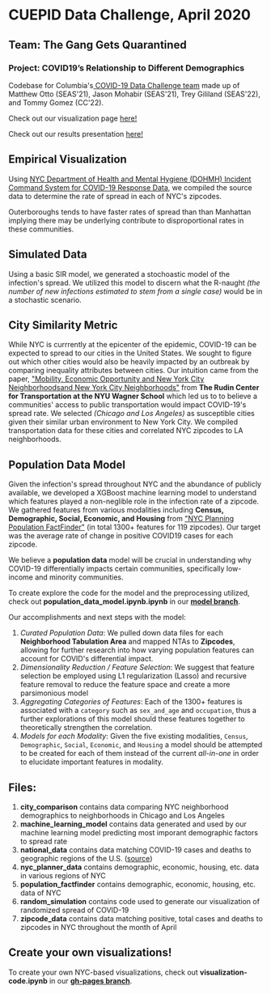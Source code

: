 # CUEPID Data Challenge, April 2020
## Team: The Gang Gets Quarantined
### Project: COVID19’s Relationship to Different Demographics
Codebase for Columbia's[ COVID-19 Data Challenge team](https://datascience.columbia.edu/dsis-center-health-analytics-launches-covid-19-data-challenge " COVID-19 Data Challenge team") made up of Matthew Otto (SEAS'21), Jason Mohabir (SEAS'21), Trey Gililand (SEAS'22), and Tommy Gomez (CC'22).

Check out our visualization page [here!](https://mattmotto.github.io/COVID19DataChallenge/)

Check out our results presentation [here!](https://drive.google.com/file/d/17VLfUkkGQxszKJHhVe05uqlDDwnBc5-c/view?usp=sharing)

## Empirical Visualization
Using [NYC Department of Health and Mental Hygiene (DOHMH) Incident Command System for COVID-19 Response Data](https://github.com/nychealth/coronavirus-data), we compiled the source data to determine the rate of spread in each of NYC's zipcodes. 

Outerboroughs tends to have faster rates of spread than than Manhattan implying there may be underlying contribute to disproportional rates in these communities.

## Simulated Data
Using a basic SIR model, we generated a stochoastic model of the infection's spread. We utilized this model to discern what the R-naught *(the number of new infections estimated to stem from a single case)* would be in a stochastic scenario. 

## City Similarity Metric
While NYC is currrently at the epicenter of the epidemic, COVID-19 can be expected to spread to our cities in the United States. We sought to figure out which other cities would also be heavily impacted by an outbreak by comparing inequality attributes between cities. Our intuition came from the paper, ["Mobility, Economic Opportunity and New York City Neighborhoodsand New York City Neighborhoods"](https://wagner.nyu.edu/files/faculty/publications/JobAccessNov2015.pdf) from **The Rudin Center for Transportation at the NYU Wagner School** which led us to to believe a communities' access to public transportation would impact COVID-19's spread rate. We selected *(Chicago and Los Angeles)* as susceptible cities given their similar urban environment to New York City. We compiled transportation data for these cities and correlated NYC zipcodes to LA neighborhoods. 

## Population Data Model
Given the infection's spread throughout NYC and the abundance of publicly available, we developed a XGBoost machine learning model to understand which features played a non-neglible role in the infection rate of a zipcode. We gathered features from various modalities including **Census, Demographic, Social, Economic, and Housing** from ["NYC Planning Population FactFinder"](https://github.com/NYCPlanning/labs-factfinder) (in total 1300+ features for 119 zipcodes). Our target was the average rate of change in positive COVID19 cases for each zipcode.

We believe a **population data** model will be crucial in understanding why COVID-19 differentially impacts certain communities, specifically low-income and minority communities. 

To create explore the code for the model and the preprocessing utilized, check out **population_data_model.ipynb.ipynb** in our [**model branch**](https://github.com/mattmotto/COVID19DataChallenge/tree/model). 

Our accomplishments and next steps with the model:

 1. *Curated Population Data*: We pulled down data files for each **Neighborhood Tabulation Area** and mapped NTAs to **Zipcodes**, allowing for further research into how varying population features can account for COVID's differential impact. 
 2. *Dimensionality Reduction / Feature Selection*: We suggest that feature selection be employed using L1 regularization (Lasso) and recursive feature removal to reduce the feature space and create a more parsimonious model
 3. *Aggregating Categories of Features*: Each of the 1300+ features is associated with a `category` such as `sex_and_age` and `occupation`, thus a further explorations of this model should these features together to theoretically strengthen the correlation. 
 4. *Models for each Modality*: Given the five existing modalities, `Census`, `Demographic`, `Social`, `Economic`, and `Housing`  a model should be attempted to be created for each of them instead of the current *all-in-one* in order to elucidate important features in modality. 

## Files:
1. **city_comparison** contains data comparing NYC neighborhood demographics to neighborhoods in Chicago and Los Angeles
2. **machine_learning_model** contains data generated and used by our machine learning model predicting most imporant demographic factors to spread rate
3. **national_data** contains data matching COVID-19 cases and deaths to geographic regions of the U.S. ([source](https://www.nytimes.com/interactive/2020/world/coronavirus-maps.html))
4. **nyc_planner_data** contains demographic, economic, housing, etc. data in various regions of NYC
5. **population_factfinder** contains demographic, economic, housing, etc. data of NYC
6. **random_simulation** contains code used to generate our visualization of randomized spread of COVID-19
7. **zipcode_data** contains data matching positive, total cases and deaths to zipcodes in NYC throughout the month of April

## Create your own visualizations!
To create your own NYC-based visualizations, check out **visualization-code.ipynb** in our [**gh-pages branch**](https://github.com/mattmotto/COVID19DataChallenge/tree/gh-pages). 
